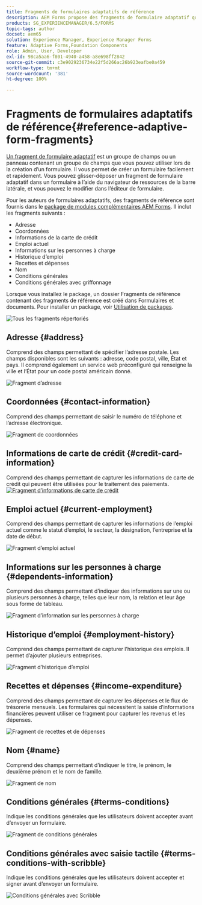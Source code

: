 ```yaml
---
title: Fragments de formulaires adaptatifs de référence
description: AEM Forms propose des fragments de formulaire adaptatif que vous pouvez utiliser en tant que ressources pour créer un formulaire rapidement.
products: SG_EXPERIENCEMANAGER/6.5/FORMS
topic-tags: author
docset: aem65
solution: Experience Manager, Experience Manager Forms
feature: Adaptive Forms,Foundation Components
role: Admin, User, Developer
exl-id: 98ca5aa6-f801-4940-a458-a8e698ff2842
source-git-commit: c3e9029236734e22f5d266ac26b923eafbe0a459
workflow-type: tm+mt
source-wordcount: '381'
ht-degree: 100%

---
```


# Fragments de formulaires adaptatifs de référence{#reference-adaptive-form-fragments}

[Un fragment de formulaire adaptatif](../../forms/using/adaptive-form-fragments.md) est un groupe de champs ou un panneau contenant un groupe de champs que vous pouvez utiliser lors de la création d’un formulaire. Il vous permet de créer un formulaire facilement et rapidement. Vous pouvez glisser-déposer un fragment de formulaire adaptatif dans un formulaire à l’aide du navigateur de ressources de la barre latérale, et vous pouvez le modifier dans l’éditeur de formulaire.

Pour les auteurs de formulaires adaptatifs, des fragments de référence sont fournis dans le [package de modules complémentaires AEM Forms](https://experienceleague.adobe.com/docs/experience-manager-release-information/aem-release-updates/forms-updates/aem-forms-releases.html?lang=fr). Il inclut les fragments suivants :

* Adresse
* Coordonnées
* Informations de la carte de crédit
* Emploi actuel
* Informations sur les personnes à charge
* Historique d’emploi
* Recettes et dépenses
* Nom
* Conditions générales
* Conditions générales avec griffonnage

Lorsque vous installez le package, un dossier Fragments de référence contenant des fragments de référence est créé dans Formulaires et documents. Pour installer un package, voir [Utilisation de packages](/help/sites-administering/package-manager.md).

![Tous les fragments répertoriés](assets/ootb-frags.png)

## Adresse {#address}

Comprend des champs permettant de spécifier l’adresse postale. Les champs disponibles sont les suivants : adresse, code postal, ville, État et pays. Il comprend également un service web préconfiguré qui renseigne la ville et l’État pour un code postal américain donné.

![Fragment d’adresse](assets/address.png)

<!--[Click to enlarge

](assets/address-1.png)-->

## Coordonnées {#contact-information}

Comprend des champs permettant de saisir le numéro de téléphone et l’adresse électronique.

![Fragment de coordonnées](assets/contact-info.png)

<!--[Click to enlarge

](assets/contact-info-1.png)-->

## Informations de carte de crédit {#credit-card-information}

Comprend des champs permettant de capturer les informations de carte de crédit qui peuvent être utilisées pour le traitement des paiements.
[![Fragment d’informations de carte de crédit](assets/cc-info.png)](assets/cc-info-1.png)

## Emploi actuel {#current-employment}

Comprend des champs permettant de capturer les informations de l’emploi actuel comme le statut d’emploi, le secteur, la désignation, l’entreprise et la date de début.

![Fragment d’emploi actuel](assets/current-emp.png)

<!--[Click to enlarge

](assets/current-emp-1.png)-->

## Informations sur les personnes à charge {#dependents-information}

Comprend des champs permettant d’indiquer des informations sur une ou plusieurs personnes à charge, telles que leur nom, la relation et leur âge sous forme de tableau.

![Fragment d’information sur les personnes à charge](assets/dependents-info.png)

<!--[Click to enlarge

](assets/dependents-info-1.png)-->

## Historique d’emploi {#employment-history}

Comprend des champs permettant de capturer l’historique des emplois. Il permet d’ajouter plusieurs entreprises.

![Fragment d’historique d’emploi](assets/emp-history.png)

<!--[Click to enlarge

](assets/emp-history-1.png)-->

## Recettes et dépenses {#income-expenditure}

Comprend des champs permettant de capturer les dépenses et le flux de trésorerie mensuels. Les formulaires qui nécessitent la saisie d’informations financières peuvent utiliser ce fragment pour capturer les revenus et les dépenses.

![Fragment de recettes et de dépenses](assets/income.png)

<!--[Click to enlarge

](assets/income-1.png)-->

## Nom {#name}

Comprend des champs permettant d’indiquer le titre, le prénom, le deuxième prénom et le nom de famille.

![Fragment de nom](assets/name.png)

<!--[Click to enlarge

](assets/name-1.png)-->

## Conditions générales {#terms-conditions}

Indique les conditions générales que les utilisateurs doivent accepter avant d’envoyer un formulaire.

![Fragment de conditions générales](assets/tnc.png)

<!--[Click to enlarge

](assets/tnc-1.png)-->

## Conditions générales avec saisie tactile {#terms-conditions-with-scribble}

Indique les conditions générales que les utilisateurs doivent accepter et signer avant d’envoyer un formulaire.

![Conditions générales avec Scribble](assets/tnc-scribble.png)

<!--[Click to enlarge

](assets/tnc-scribble-1.png)-->
